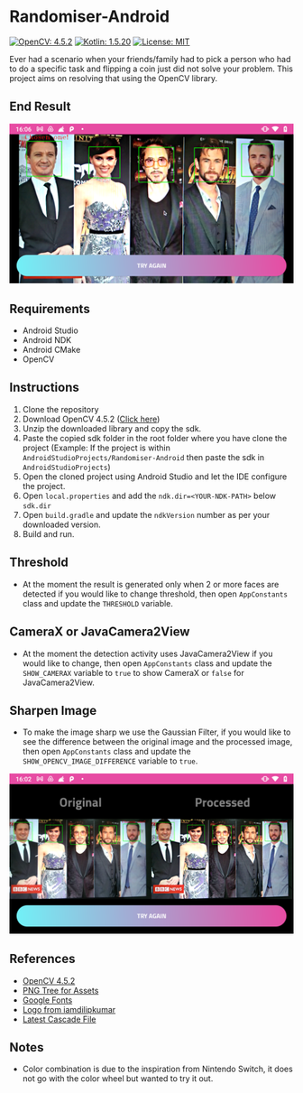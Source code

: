 # Randomiser-Android

[![OpenCV: 4.5.2](https://img.shields.io/badge/OpenCV-27338e)](https://docs.opencv.org/4.5.2/) [![Kotlin: 1.5.20](https://img.shields.io/badge/kotlin-%230095D5.svg)](https://kotlinlang.org/) [![License: MIT](https://img.shields.io/badge/License-MIT-yellow.svg)](https://opensource.org/licenses/MIT) 

Ever had a scenario when your friends/family had to pick a person who had to do a specific task and flipping a coin just did not solve your problem. This project aims on resolving that using the OpenCV library.

## End Result
![Chosen One](/screenshots/chosen.png "Chosen One")

## Requirements
* Android Studio
* Android NDK
* Android CMake
* OpenCV

## Instructions
1. Clone the repository
2. Download OpenCV 4.5.2 ([Click here](https://opencv.org/releases/))
3. Unzip the downloaded library and copy the sdk.
4. Paste the copied sdk folder in the root folder where you have clone the project (Example: If the project is within ```AndroidStudioProjects/Randomiser-Android``` then paste the sdk in ```AndroidStudioProjects```)
5. Open the cloned project using Android Studio and let the IDE configure the project.
6. Open ```local.properties``` and add the ```ndk.dir=<YOUR-NDK-PATH>``` below ```sdk.dir```
7. Open ```build.gradle``` and update the ```ndkVersion``` number as per your downloaded version.
8. Build and run.

## Threshold
* At the moment the result is generated only when 2 or more faces are detected if you would like to change threshold, then open ```AppConstants``` class and update the ```THRESHOLD``` variable.

## CameraX or JavaCamera2View
* At the moment the detection activity uses JavaCamera2View if you would like to change, then open ```AppConstants``` class and update the ```SHOW_CAMERAX``` variable to ```true``` to show CameraX or ```false``` for JavaCamera2View.

## Sharpen Image
* To make the image sharp we use the Gaussian Filter, if you would like to see the difference between the original image and the processed image, then open ```AppConstants``` class and update the ```SHOW_OPENCV_IMAGE_DIFFERENCE``` variable to ```true```. 

![Processing Image](/screenshots/image-difference.png "Difference")

## References
* [OpenCV 4.5.2](https://docs.opencv.org/4.5.2/)
* [PNG Tree for Assets](https://pngtree.com/so/photo)
* [Google Fonts](https://fonts.google.com/specimen/Cairo#standard-styles)
* [Logo from iamdilipkumar](https://iamdilipkumar.com/)
* [Latest Cascade File](https://github.com/opencv/opencv/blob/master/data/haarcascades/haarcascade_frontalface_default.xml)

## Notes
* Color combination is due to the inspiration from Nintendo Switch, it does not go with the color wheel but wanted to try it out.